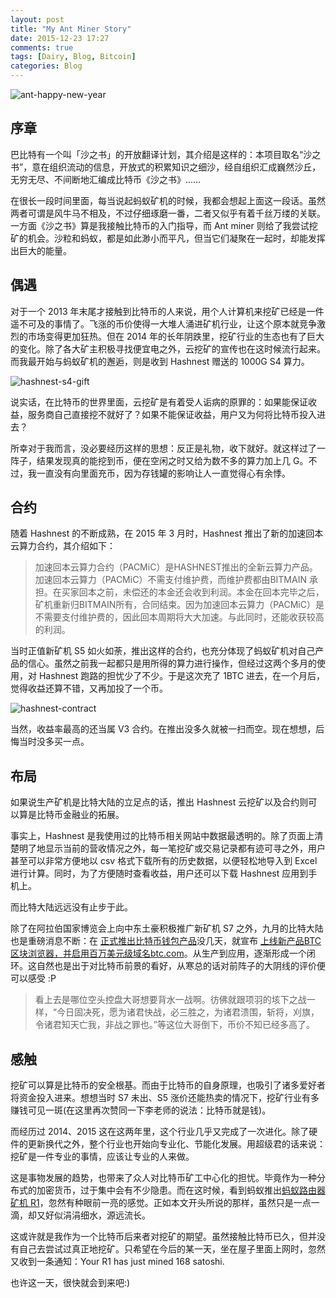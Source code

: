 ```yaml
---
layout: post
title: "My Ant Miner Story"
date: 2015-12-23 17:27
comments: true
tags: [Dairy, Blog, Bitcoin]
categories: Blog
---
```

![ant-happy-new-year](http://i1375.photobucket.com/albums/ag455/imcoddy/hashnest-happy-new-yeah_zpssg8tvg31.png)

## 序章

巴比特有一个叫「沙之书」的开放翻译计划，其介绍是这样的：本项目取名“沙之书”，意在组织流动的信息，开放式的积累知识之细沙，经自组织汇成巍然沙丘，无穷无尽、不间断地汇编成比特币《沙之书》……
<!--more-->
在很长一段时间里面，每当说起蚂蚁矿机的时候，我都会想起上面这一段话。虽然两者可谓是风牛马不相及，不过仔细琢磨一番，二者又似乎有着千丝万缕的关联。一方面《沙之书》算是我接触比特币的入门指导，而 Ant miner 则给了我尝试挖矿的机会。沙粒和蚂蚁，都是如此渺小而平凡，但当它们凝聚在一起时，却能发挥出巨大的能量。

## 偶遇

对于一个 2013 年末尾才接触到比特币的人来说，用个人计算机来挖矿已经是一件遥不可及的事情了。飞涨的币价使得一大堆人涌进矿机行业，让这个原本就竞争激烈的市场变得更加狂热。但在 2014 年的长年阴跌里，挖矿行业的生态也有了巨大的变化。除了各大矿主积极寻找便宜电之外，云挖矿的宣传也在这时候流行起来。而我最开始与蚂蚁矿机的邂逅，则是收到 Hashnest 赠送的 1000G S4 算力。


![hashnest-s4-gift](http://i1375.photobucket.com/albums/ag455/imcoddy/Blog/hashnest-s4-gift_zpsnxkzirfb.png)

说实话，在比特币的世界里面，云挖矿是有着受人诟病的原罪的：如果能保证收益，服务商自己直接挖不就好了？如果不能保证收益，用户又为何将比特币投入进去？

所幸对于我而言，没必要经历这样的思想：反正是礼物，收下就好。就这样过了一阵子，结果发现真的能挖到币，便在空闲之时又给为数不多的算力加上几 G。不过，我一直没有向里面充币，因为存钱罐的影响让人一直觉得心有余悸。

## 合约

随着 Hashnest 的不断成熟，在 2015 年 3 月时，Hashnest 推出了新的加速回本云算力合约，其介绍如下：

> 加速回本云算力合约（PACMiC）是HASHNEST推出的全新云算力产品。加速回本云算力（PACMiC）不需支付维护费，而维护费都由BITMAIN 承担。在买家回本之前，未偿还的本金还会收到利润。本金在回本完毕之后，矿机重新归BITMAIN所有，合同结束。因为加速回本云算力（PACMiC）是 不需要支付维护费的，因此回本周期将大大加速。与此同时，还能收获较高的利润。

当时正值新矿机 S5 如火如荼，推出这样的合约，也充分体现了蚂蚁矿机对自己产品的信心。虽然之前我一起都只是用所得的算力进行操作，但经过这两个多月的使用，对 Hashnest 跑路的担忧少了不少。于是这次充了 1BTC 进去，在一个月后，觉得收益还算不错，又再加投了一个币。

![hashnest-contract](http://i1375.photobucket.com/albums/ag455/imcoddy/Blog/hashnest-contract_zpshgxibcxm.png)

当然，收益率最高的还当属 V3 合约。在推出没多久就被一扫而空。现在想想，后悔当时没多买一点。

## 布局

如果说生产矿机是比特大陆的立足点的话，推出 Hashnest 云挖矿以及合约则可以算是比特币金融业的拓展。

事实上，Hashnest 是我使用过的比特币相关网站中数据最透明的。除了页面上清楚明了地显示当前的营收情况之外，每一笔挖矿或交易记录都有迹可寻之外，用户甚至可以非常方便地以 csv 格式下载所有的历史数据，以便轻松地导入到 Excel 进行计算。同时，为了方便随时查看收益，用户还可以下载 Hashnest 应用到手机上。

而比特大陆远远没有止步于此。

除了在阿拉伯国家博览会上向中东土豪积极推广新矿机 S7 之外，九月的比特大陆也是重磅消息不断：在 [正式推出比特币钱包产品](http://www.8btc.com/bitmain-btc-wallet)没几天，就宣布 [上线新产品BTC区块浏览器，并启用百万美元级域名btc.com](http://www.8btc.com/chain-btc)。从生产到应用，逐渐形成一个闭环。这自然也是出于对比特币前景的看好，从寒总的话对前阵子的大阴线的评价便可以感受 :P

> 看上去是哪位空头控盘大哥想要背水一战啊。彷佛就跟项羽的垓下之战一样，“今日固决死，愿为诸君快战，必三胜之，为诸君溃围，斩将，刈旗，令诸君知天亡我，非战之罪也。”等这位大哥倒下，币价不知已经多高了。

## 感触

挖矿可以算是比特币的安全根基。而由于比特币的自身原理，也吸引了诸多爱好者将资金投入进来。想想当时 S7 未出、S5 涨价还能热卖的情况下，挖矿行业有多赚钱可见一斑(在这里再次赞同一下李老师的说法：比特币就是钱)。

而经历过 2014、2015 这在这两年里，这个行业几乎又完成了一次进化。除了硬件的更新换代之外，整个行业也开始向专业化、节能化发展。用超级君的话来说：挖矿是一件专业的事情，应该让专业的人来做。

这是事物发展的趋势，也带来了众人对比特币矿工中心化的担忧。毕竟作为一种分布式的加密货币，过于集中会有不少隐患。而在这时候，看到蚂蚁推出[蚂蚁路由器矿机 R1](http://tech.sina.com.cn/zl/post/detail/i/2015-10-09/pid_8492829.htm)，忽然有种眼前一亮的感觉。正如本文开头所说的那样，虽然只是一点一滴，却又好似涓涓细水，源远流长。

这或许就是我作为一个比特币后来者对挖矿的期望。虽然接触比特币已久，但并没有自己去尝试过真正地挖矿。只希望在今后的某一天，坐在屋子里面上网时，忽然又收到一条通知：Your R1 has just mined 168 satoshi.

也许这一天，很快就会到来吧:)
